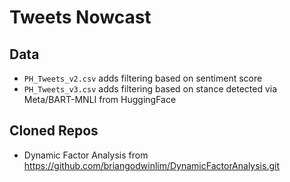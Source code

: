 # Tweets Nowcast

## Data

- `PH_Tweets_v2.csv` adds filtering based on sentiment score
- `PH_Tweets_v3.csv` adds filtering based on stance detected via Meta/BART-MNLI from HuggingFace


## Cloned Repos

- Dynamic Factor Analysis from https://github.com/briangodwinlim/DynamicFactorAnalysis.git
